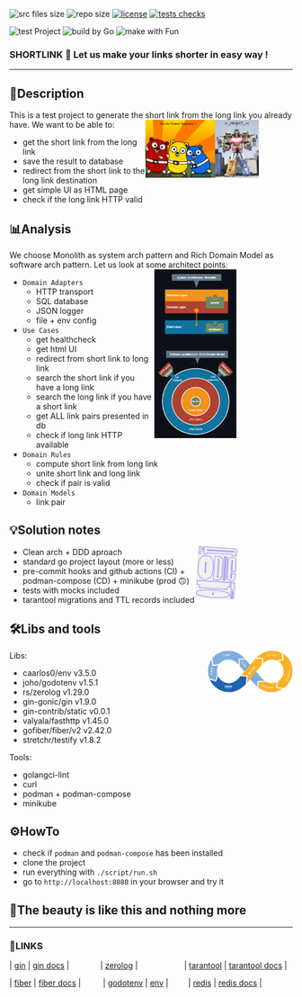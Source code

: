 <p align="left">
	<img src="https://img.shields.io/github/languages/code-size/kselnaag/shortlink?style=plastic" title="src files size" alt="src files size">
	<img src="https://img.shields.io/github/repo-size/kselnaag/shortlink?style=plastic" title="repo size" alt="repo size">
	<a href="https://github.com/kselnaag/shortlink/blob/master/LICENSE" title="LICENSE"><img src="https://img.shields.io/github/license/kselnaag/shortlink?style=plastic" alt="license"></a>
	<a href="https://github.com/kselnaag/shortlink/actions" title="Workflows"><img src="https://img.shields.io/github/actions/workflow/status/kselnaag/shortlink/go.yml?branch=master&style=plastic" alt="tests checks"></a>
</p>
<p align="left">
  <img src="https://img.shields.io/static/v1?label=test&message=Project&color=ffa757&style=plastic" alt="test Project">
	<img src="https://img.shields.io/static/v1?label=build%20by&message=Go&color=ffa757&style=plastic" alt="build by Go">
	<img src="https://img.shields.io/static/v1?label=make%20with&message=Fun&color=ffa757&style=plastic" alt="make with Fun">
</p>

### **SHORTLINK** 📏 Let us make your links shorter in easy way !
----

## **🧾Description**
This is a test project to generate the short link from the long link you already have. We want to be able to:
<img style="margin-right: 60px;" align="right" width="40%" alt="#POWERGOPHERS" src="./asset/gogogophers.png"/>

- get the short link from the long link
- save the result to database
- redirect from the short link to the long link destination
- get simple UI as HTML page
- check if the long link HTTP valid

## **📊Analysis**
We choose Monolith as system arch pattern and Rich Domain Model as software arch pattern. Let us look at some architect points:
<img style="margin-top: 0px; margin-right: 100px;" align="right" width="29%" alt="#ArchPic" src="./asset/arch.png"/>

- `Domain Adapters`
  - HTTP transport
  - SQL database
  - JSON logger
  - file + env config
- `Use Cases`
  - get healthcheck
  - get html UI
  - redirect from short link to long link 
  - search the short link if you have a long link
  - search the long link if you have a short link
  - get ALL link pairs presented in db
  - check if long link HTTP available
- `Domain Rules`
  - compute short link from long link
  - unite short link and long link
  - check if pair is valid
- `Domain Models`
  - link pair

## **💡Solution notes**
<img style="margin-right: 100px; transform: rotate(03.7deg);" align="right" width="14%" alt="#Prod" src="./asset/production.png"/>

- Clean arch + DDD aproach
- standard go project layout (more or less)
- pre-commit hooks and github actions (CI) + podman-compose (CD) + minikube (prod 🙃)
- tests with mocks included
- tarantool migrations and TTL records included

## **🛠️Libs and tools**
<img style="margin-right: 0px;" align="right" width="30%" alt="#CICD" src="./asset/cicd.png"/>

Libs:
- caarlos0/env v3.5.0
- joho/godotenv v1.5.1
- rs/zerolog v1.29.0
- gin-gonic/gin v1.9.0
- gin-contrib/static v0.0.1
- valyala/fasthttp v1.45.0
- gofiber/fiber/v2 v2.42.0
- stretchr/testify v1.8.2

Tools:
- golangci-lint
- curl 
- podman + podman-compose
- minikube

## **⚙️HowTo**

- check if `podman` and `podman-compose` has been installed
- clone the project
- run everything with `./script/run.sh`
- go to `http://localhost:8080` in your browser and try it

## **🦋The beauty is like this and nothing more**

----
### **🔗LINKS**
| [gin](https://github.com/gin-gonic/gin "https://github.com/gin-gonic/gin")
| [gin docs](https://gin-gonic.com/docs/ "https://gin-gonic.com/docs/")
|             
| [zerolog](https://github.com/rs/zerolog "https://github.com/rs/zerolog")
|                    
| [tarantool](https://hub.docker.com/r/tarantool/tarantool "https://hub.docker.com/r/tarantool/tarantool")
| [tarantool docs](https://www.tarantool.io/ru/doc/ "https://www.tarantool.io/ru/doc")
| 

| [fiber](https://github.com/gofiber/fiber "https://github.com/gofiber/fiber")
| [fiber docs](https://docs.gofiber.io "https://docs.gofiber.io")
|         
| [godotenv](github.com/joho/godotenv "github.com/joho/godotenv")
| [env](https://github.com/caarlos0/env "https://github.com/caarlos0/env")
|        
| [redis](https://hub.docker.com/_/redis "https://hub.docker.com/_/redis")
| [redis docs](https://redis.io/docs/ "https://redis.io/docs/")
|

